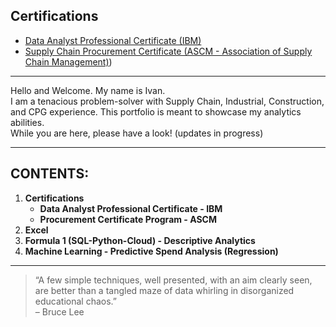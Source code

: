 ## Certifications
- [Data Analyst Professional Certificate (IBM)](https://credentials.edx.org/credentials/f2737d2f9b684da58837f6280b9bd5b1/)
- [Supply Chain Procurement Certificate (ASCM - Association of Supply Chain Management)](https://github.com/ilin3ccc/Portfolio/blob/main/1.CERTIFICATES/ASCM%20Procurement%20Certificate.pdf))

---

Hello and Welcome. My name is Ivan.  
I am a tenacious problem-solver with Supply Chain, Industrial, Construction, and CPG experience. This portfolio is meant to showcase my analytics abilities.  
While you are here, please have a look! (updates in progress)

---

## CONTENTS:

1. **Certifications**  
   - **Data Analyst Professional Certificate - IBM**  
   - **Procurement Certificate Program - ASCM**  
2. **Excel**  
3. **Formula 1 (SQL-Python-Cloud) - Descriptive Analytics**  
4. **Machine Learning - Predictive Spend Analysis (Regression)**  

---

> “A few simple techniques, well presented, with an aim clearly seen, are better than a tangled maze of data whirling in disorganized educational chaos.”  
> – Bruce Lee
